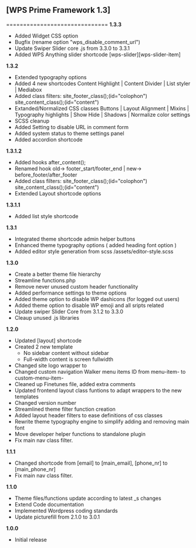 ## [WPS Prime Framework 1.3]
==============================
**1.3.3**
- Added Widget CSS option
- Bugfix (rename option "wps_disable_comment_url")
- Update Swiper Slider core .js from 3.3.0 to 3.3.1
- Added WPS Anything slider shortcode [wps-slider][wps-slider-item]

**1.3.2**
- Extended typography options
- Added 4 new shortcodes Content Highlight | Content Divider | List styler | Mediabox
- Added class filters: site_footer_class();(id="colophon") site_content_class();(id="content")
- Extanded/Normalized CSS classes Buttons | Layout Alignment | Mixins | Typography highlights | Show Hide | Shadows | Normalize color settings
- SCSS cleanup
- Added Setting to disable URL in comment form
- Added system status to theme settings panel
- Added accordion shortcode

**1.3.1.2**
- Added hooks after_content();
- Renamed hook old-> footer_start/footer_end | new-> before_footer/after_footer
- Added class filters: site_footer_class();(id="colophon") site_content_class();(id="content")
- Extended Layout shortcode options

**1.3.1.1**
- Added list style shortcode

**1.3.1**
- Integrated theme shortcode admin helper buttons
- Enhanced theme typography options ( added heading font option )
- Added editor style generation from scss /assets/editor-style.scss

**1.3.0**
- Create a better theme file hierarchy
- Streamline functions.php
- Remove never unused custom header functionality
- Added performance settings to theme options
- Added theme option to disable WP dashicons (for logged out users)
- Added theme option to disable WP emoji and all sripts related
- Update swiper Slider Core from 3.1.2 to 3.3.0
- Cleaup unused .js libraries

**1.2.0**
- Updated [layout] shortcode
- Created 2 new template
  - No sidebar content without sidebar
  - Full-width content is screen fullwidth
- Changed site logo wrapper to <div>
- Changed custom navigation Walker menu items ID from menu-item- to custom-menu-item-
- Cleaned up Finetunes file, added extra comments
- Updated frontend layout class funtions to adapt wrappers to the new templates
- Changed version number
- Streamlined theme filter function creation
- Added layout header filters to ease definitions of css classes
- Rewrite theme typography engine to simplify adding and removing main font
- Move developer helper functions to standalone plugin
- Fix main nav class filter.

**1.1.1**
- Changed shortcode from [email] to [main_email], [phone_nr] to [main_phone_nr]
- Fix main nav class filter.

**1.1.0**
- Theme files/functions update according to latest _s changes
- Extend Code documentation
- Implemented Wordpress coding standards
- Update picturefill from 2.1.0 to 3.0.1

**1.0.0**
- Initial release
